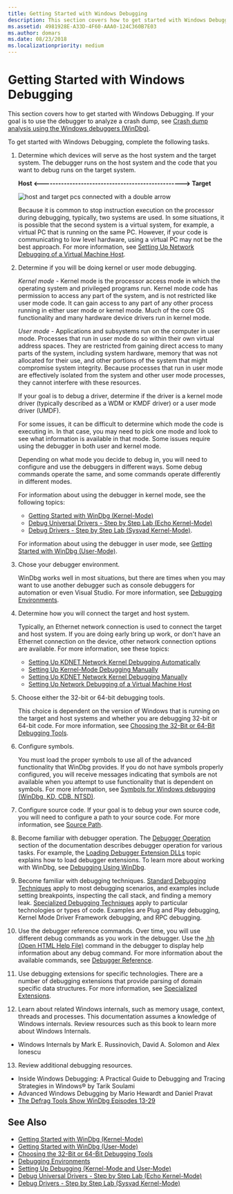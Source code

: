 ```yaml
---
title: Getting Started with Windows Debugging
description: This section covers how to get started with Windows Debugging. If your goal is to use the debugger to analyze a crash dump, see Crash dump analysis using the Windows debuggers (WinDbg).
ms.assetid: 4981928E-A33D-4F60-AAA0-124C360B7E03
ms.author: domars
ms.date: 08/23/2018
ms.localizationpriority: medium
---
```


# Getting Started with Windows Debugging


This section covers how to get started with Windows Debugging. If your goal is to use the debugger to analyze a crash dump, see [Crash dump analysis using the Windows debuggers (WinDbg)](crash-dump-files.md).

To get started with Windows Debugging, complete the following tasks.

1. Determine which devices will serve as the host system and the target system.
The debugger runs on the host system and the code that you want to debug runs on the target system.

   **Host &lt;--------------------------------------------------&gt; Target**

   ![host and target pcs connected with a double arrow](images/targethost1.png)

   Because it is common to stop instruction execution on the processor during debugging, typically, two systems are used. In some situations, it is possible that the second system is a virtual system, for example, a virtual PC that is running on the same PC. However, if your code is communicating to low level hardware, using a virtual PC may not be the best approach. For more information, see [Setting Up Network Debugging of a Virtual Machine Host](setting-up-network-debugging-of-a-virtual-machine-host.md).

2. Determine if you will be doing kernel or user mode debugging.

   *Kernel mode* - Kernel mode is the processor access mode in which the operating system and privileged programs run. Kernel mode code has permission to access any part of the system, and is not restricted like user mode code. It can gain access to any part of any other process running in either user mode or kernel mode. Much of the core OS functionality and many hardware device drivers run in kernel mode.

   *User mode* - Applications and subsystems run on the computer in user mode. Processes that run in user mode do so within their own virtual address spaces. They are restricted from gaining direct access to many parts of the system, including system hardware, memory that was not allocated for their use, and other portions of the system that might compromise system integrity. Because processes that run in user mode are effectively isolated from the system and other user mode processes, they cannot interfere with these resources.

   If your goal is to debug a driver, determine if the driver is a kernel mode driver (typically described as a WDM or KMDF driver) or a user mode driver (UMDF).

   For some issues, it can be difficult to determine which mode the code is executing in. In that case, you may need to pick one mode and look to see what information is available in that mode. Some issues require using the debugger in both user and kernel mode.

   Depending on what mode you decide to debug in, you will need to configure and use the debuggers in different ways. Some debug commands operate the same, and some commands operate differently in different modes.

   For information about using the debugger in kernel mode, see the following topics:
    -  [Getting Started with WinDbg (Kernel-Mode)](getting-started-with-windbg--kernel-mode-.md) 
    - [Debug Universal Drivers - Step by Step Lab (Echo Kernel-Mode)](debug-universal-drivers---step-by-step-lab--echo-kernel-mode-.md) 
    - [Debug Drivers - Step by Step Lab (Sysvad Kernel-Mode)](debug-universal-drivers--kernel-mode-.md). 
    
    For information about using the debugger in user mode, see [Getting Started with WinDbg (User-Mode)](getting-started-with-windbg.md).

3. Chose your debugger environment.

   WinDbg works well in most situations, but there are times when you may want to use another debugger such as console debuggers for automation or even Visual Studio. For more information, see [Debugging Environments](debuggers-in-the-debugging-tools-for-windows-package.md).

4. Determine how you will connect the target and host system.

   Typically, an Ethernet network connection is used to connect the target and host system. If you are doing early bring up work, or don't have an Ethernet connection on the device, other network connection options are available. For more information, see these topics:
   -   [Setting Up KDNET Network Kernel Debugging Automatically](setting-up-a-network-debugging-connection-automatically.md)
   -   [Setting Up Kernel-Mode Debugging Manually](setting-up-kernel-mode-debugging-in-windbg--cdb--or-ntsd.md)
   -   [Setting Up KDNET Network Kernel Debugging Manually](setting-up-a-network-debugging-connection.md)
   -   [Setting Up Network Debugging of a Virtual Machine Host](setting-up-network-debugging-of-a-virtual-machine-host.md)

5. Choose either the 32-bit or 64-bit debugging tools.

   This choice is dependent on the version of Windows that is running on the target and host systems and whether you are debugging 32-bit or 64-bit code. For more information, see [Choosing the 32-Bit or 64-Bit Debugging Tools](choosing-a-32-bit-or-64-bit-debugger-package.md).

6. Configure symbols.

   You must load the proper symbols to use all of the advanced functionality that WinDbg provides. If you do not have symbols properly configured, you will receive messages indicating that symbols are not available when you attempt to use functionality that is dependent on symbols. For more information, see [Symbols for Windows debugging (WinDbg, KD, CDB, NTSD)](symbols.md).

7. Configure source code.
   If your goal is to debug your own source code, you will need to configure a path to your source code. For more information, see [Source Path](source-path.md).

8. Become familiar with debugger operation.
   The [Debugger Operation](debugger-operation-win8.md) section of the documentation describes debugger operation for various tasks. For example, the [Loading Debugger Extension DLLs](loading-debugger-extension-dlls.md) topic explains how to load debugger extensions. To learn more about working with WinDbg, see [Debugging Using WinDbg](debugging-using-windbg.md).

9. Become familiar with debugging techniques.
   [Standard Debugging Techniques](standard-debugging-techniques.md) apply to most debugging scenarios, and examples include setting breakpoints, inspecting the call stack, and finding a memory leak. [Specialized Debugging Techniques](specialized-debugging-techniques.md) apply to particular technologies or types of code. Examples are Plug and Play debugging, Kernel Mode Driver Framework debugging, and RPC debugging.

10. Use the debugger reference commands.
   Over time, you will use different debug commands as you work in the debugger. Use the [.hh (Open HTML Help File)](-hh--open-html-help-file-.md) command in the debugger to display help information about any debug command. For more information about the available commands, see [Debugger Reference](debugger-reference.md).

11. Use debugging extensions for specific technologies.
  There are a number of debugging extensions that provide parsing of domain specific data structures. For more information, see [Specialized Extensions](specialized-extensions.md).

12. Learn about related Windows internals, such as memory usage, context, threads and processes. This documentation assumes a knowledge of Windows internals. Review resources such as this book to learn more about Windows Internals. 
  -   Windows Internals by Mark E. Russinovich, David A. Solomon and Alex Ionescu

13. Review additional debugging resources.
   -   Inside Windows Debugging: A Practical Guide to Debugging and Tracing Strategies in Windows® by Tarik Soulami
   -   Advanced Windows Debugging by Mario Hewardt and Daniel Pravat
   -   [The Defrag Tools Show WinDbg Episodes 13-29](http://channel9.msdn.com/Shows/Defrag-Tools)


## See Also

-   [Getting Started with WinDbg (Kernel-Mode)](getting-started-with-windbg--kernel-mode-.md)
-   [Getting Started with WinDbg (User-Mode)](getting-started-with-windbg.md)
-   [Choosing the 32-Bit or 64-Bit Debugging Tools](choosing-a-32-bit-or-64-bit-debugger-package.md)
-   [Debugging Environments](debuggers-in-the-debugging-tools-for-windows-package.md)
-   [Setting Up Debugging (Kernel-Mode and User-Mode)](getting-set-up-for-debugging.md)
-   [Debug Universal Drivers - Step by Step Lab (Echo Kernel-Mode)](debug-universal-drivers---step-by-step-lab--echo-kernel-mode-.md)
-   [Debug Drivers - Step by Step Lab (Sysvad Kernel-Mode)](debug-universal-drivers--kernel-mode-.md)



